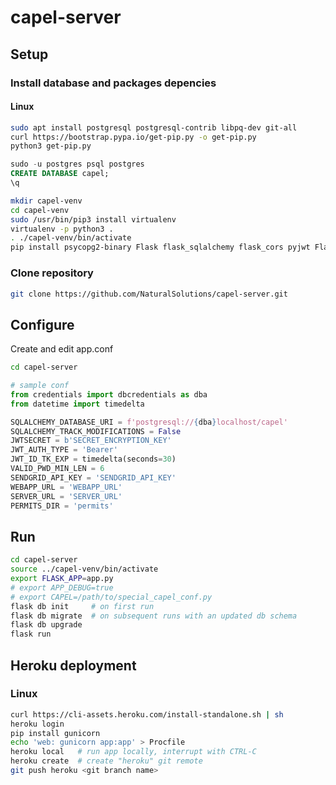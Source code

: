 # capel-server

## Setup

### Install database and packages depencies

#### Linux
```sh
sudo apt install postgresql postgresql-contrib libpq-dev git-all
curl https://bootstrap.pypa.io/get-pip.py -o get-pip.py
python3 get-pip.py
```
```sql
sudo -u postgres psql postgres
CREATE DATABASE capel;
\q
```
```sh
mkdir capel-venv
cd capel-venv
sudo /usr/bin/pip3 install virtualenv
virtualenv -p python3 .
. ./capel-venv/bin/activate
pip install psycopg2-binary Flask flask_sqlalchemy flask_cors pyjwt Flask-Migrate sendgrid reportlab PyPDF2
```

### Clone repository
```sh
git clone https://github.com/NaturalSolutions/capel-server.git
```


## Configure
Create and edit app.conf
```sh
cd capel-server
```

```py
# sample conf
from credentials import dbcredentials as dba
from datetime import timedelta

SQLALCHEMY_DATABASE_URI = f'postgresql://{dba}localhost/capel'
SQLALCHEMY_TRACK_MODIFICATIONS = False
JWTSECRET = b'SECRET_ENCRYPTION_KEY'
JWT_AUTH_TYPE = 'Bearer'
JWT_ID_TK_EXP = timedelta(seconds=30)
VALID_PWD_MIN_LEN = 6
SENDGRID_API_KEY = 'SENDGRID_API_KEY'
WEBAPP_URL = 'WEBAPP_URL'
SERVER_URL = 'SERVER_URL'
PERMITS_DIR = 'permits'

```

## Run

```sh
cd capel-server
source ../capel-venv/bin/activate
export FLASK_APP=app.py
# export APP_DEBUG=true
# export CAPEL=/path/to/special_capel_conf.py
flask db init     # on first run
flask db migrate  # on subsequent runs with an updated db schema
flask db upgrade
flask run
```

## Heroku deployment

### Linux
```sh
curl https://cli-assets.heroku.com/install-standalone.sh | sh
heroku login
pip install gunicorn
echo 'web: gunicorn app:app' > Procfile
heroku local   # run app locally, interrupt with CTRL-C
heroku create  # create "heroku" git remote
git push heroku <git branch name>
```
